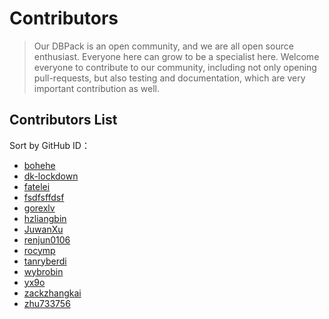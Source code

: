 # Contributors

> Our DBPack is an open community, and we are all open source enthusiast. Everyone here can grow to be a specialist here. Welcome everyone to contribute to our community, including not only opening pull-requests, but also testing and documentation, which are very important contribution as well.

## Contributors List

Sort by GitHub ID：

+ [bohehe](https://github.com/bohehe)
+ [dk-lockdown](https://github.com/dk-lockdown)
+ [fatelei](https://github.com/fatelei)
+ [fsdfsffdsf](https://github.com/fsdfsffdsf)
+ [gorexlv](https://github.com/gorexlv)
+ [hzliangbin](https://github.com/hzliangbin) 
+ [JuwanXu](https://github.com/JuwanXu)
+ [renjun0106](https://github.com/renjun0106)
+ [rocymp](https://github.com/rocymp)
+ [tanryberdi](https://github.com/tanryberdi)
+ [wybrobin](https://github.com/wybrobin)
+ [yx9o](https://github.com/yx9o)
+ [zackzhangkai](https://github.com/zackzhangkai)
+ [zhu733756](https://github.com/zhu733756)

